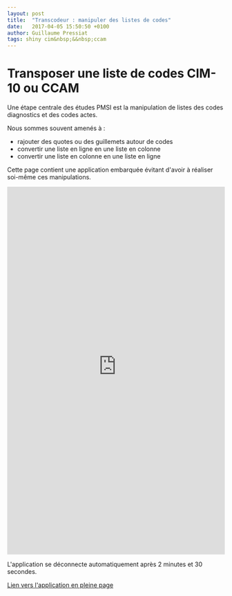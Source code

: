 ```yaml
---
layout: post
title:  "Transcodeur : manipuler des listes de codes"
date:   2017-04-05 15:50:50 +0100
author: Guillaume Pressiat
tags: shiny cim&nbsp;&&nbsp;ccam
---
```



# Transposer une liste de codes CIM-10 ou CCAM


Une étape centrale des études PMSI est la manipulation de listes des codes diagnostics et des codes actes.

Nous sommes souvent amenés à : 

- rajouter des quotes ou des guillemets autour de codes
- convertir une liste en ligne en une liste en colonne
- convertir une liste en colonne en une liste en ligne


Cette page contient une application embarquée évitant d'avoir à réaliser soi-même ces manipulations. 


<div id="Transcodeur">
          <iframe id="example1" src="https://guillaumepressiat.shinyapps.io/transcodeur/" style="border: none; width: 100%; height: 850px" frameborder="0"></iframe>
</div>

L'application se déconnecte automatiquement après 2 minutes et 30 secondes.

<a target="_blank" href="https://guillaumepressiat.shinyapps.io/transcodeur/">Lien vers l'application en pleine page</a>

